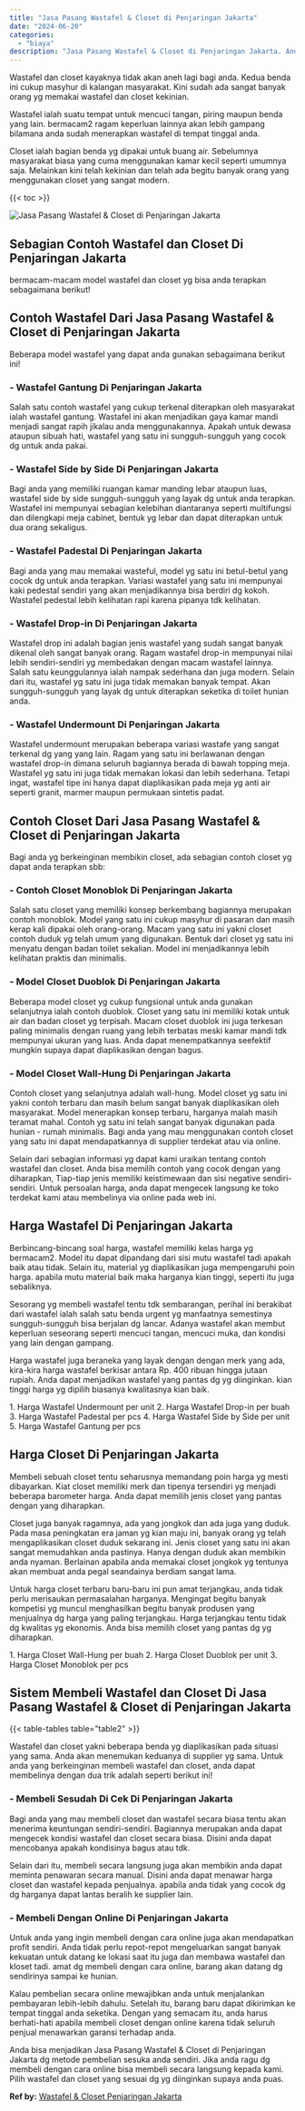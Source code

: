```yaml
---
title: "Jasa Pasang Wastafel & Closet di Penjaringan Jakarta"
date: "2024-06-20"
categories: 
  - "biaya"
description: "Jasa Pasang Wastafel & Closet di Penjaringan Jakarta. Anda bisa menjadikan Jasa Pasang Wastafel & Closet di Penjaringan Jakarta dg metode pembelian sesuka an..."
---
```


Wastafel dan closet kayaknya tidak akan aneh lagi bagi anda. Kedua benda ini cukup masyhur di kalangan masyarakat. Kini sudah ada sangat banyak orang yg memakai wastafel dan closet kekinian.

Wastafel ialah suatu tempat untuk mencuci tangan, piring maupun benda yang lain. bermacam2 ragam keperluan lainnya akan lebih gampang bilamana anda sudah menerapkan wastafel di tempat tinggal anda.

Closet ialah bagian benda yg dipakai untuk buang air. Sebelumnya masyarakat biasa yang cuma menggunakan kamar kecil seperti umumnya saja. Melainkan kini telah kekinian dan telah ada begitu banyak orang yang menggunakan closet yang sangat modern.

{{< toc >}}

![Jasa Pasang Wastafel & Closet di Penjaringan Jakarta](/images/wastafel-closet-murah61.png)

## Sebagian Contoh Wastafel dan Closet Di Penjaringan Jakarta

bermacam-macam model wastafel dan closet yg bisa anda terapkan sebagaimana berikut!

## Contoh Wastafel Dari Jasa Pasang Wastafel & Closet di Penjaringan Jakarta

Beberapa model wastafel yang dapat anda gunakan sebagaimana berikut ini!

### \- Wastafel Gantung Di Penjaringan Jakarta

Salah satu contoh wastafel yang cukup terkenal diterapkan oleh masyarakat ialah wastafel gantung. Wastafel ini akan menjadikan gaya kamar mandi menjadi sangat rapih jikalau anda menggunakannya. Apakah untuk dewasa ataupun sibuah hati, wastafel yang satu ini sungguh-sungguh yang cocok dg untuk anda pakai.

### \- Wastafel Side by Side Di Penjaringan Jakarta

Bagi anda yang memiliki ruangan kamar manding lebar ataupun luas, wastafel side by side sungguh-sungguh yang layak dg untuk anda terapkan. Wastafel ini mempunyai sebagian kelebihan diantaranya seperti multifungsi dan dilengkapi meja cabinet, bentuk yg lebar dan dapat diterapkan untuk dua orang sekaligus.

### \- Wastafel Padestal Di Penjaringan Jakarta

Bagi anda yang mau memakai wasteful, model yg satu ini betul-betul yang cocok dg untuk anda terapkan. Variasi wastafel yang satu ini mempunyai kaki pedestal sendiri yang akan menjadikannya bisa berdiri dg kokoh. Wastafel pedestal lebih kelihatan rapi karena pipanya tdk kelihatan.

### \- Wastafel Drop-in Di Penjaringan Jakarta

Wastafel drop ini adalah bagian jenis wastafel yang sudah sangat banyak dikenal oleh sangat banyak orang. Ragam wastafel drop-in mempunyai nilai lebih sendiri-sendiri yg membedakan dengan macam wastafel lainnya. Salah satu keunggulannya ialah nampak sederhana dan juga modern. Selain dari itu, wastafel yg satu ini juga tidak memakan banyak tempat. Akan sungguh-sungguh yang layak dg untuk diterapkan seketika di toilet hunian anda.

### \- Wastafel Undermount Di Penjaringan Jakarta

Wastafel undermount merupakan beberapa variasi wastafe yang sangat terkenal dg yang yang lain. Ragam yang satu ini berlawanan dengan wastafel drop-in dimana seluruh bagiannya berada di bawah topping meja. Wastafel yg satu ini juga tidak memakan lokasi dan lebih sederhana. Tetapi ingat, wastafel tipe ini hanya dapat diaplikasikan pada meja yg anti air seperti granit, marmer maupun permukaan sintetis padat.

## Contoh Closet Dari Jasa Pasang Wastafel & Closet di Penjaringan Jakarta

Bagi anda yg berkeinginan membikin closet, ada sebagian contoh closet yg dapat anda terapkan sbb:

### \- Contoh Closet Monoblok Di Penjaringan Jakarta

Salah satu closet yang memiliki konsep berkembang bagiannya merupakan contoh monoblok. Model yang satu ini cukup masyhur di pasaran dan masih kerap kali dipakai oleh orang-orang. Macam yang satu ini yakni closet contoh duduk yg telah umum yang digunakan. Bentuk dari closet yg satu ini menyatu dengan badan toilet sekalian. Model ini menjadikannya lebih kelihatan praktis dan minimalis.

### \- Model Closet Duoblok Di Penjaringan Jakarta

Beberapa model closet yg cukup fungsional untuk anda gunakan selanjutnya ialah contoh duoblok. Closet yang satu ini memiliki kotak untuk air dan badan closet yg terpisah. Macam closet duoblok ini juga terkesan paling minimalis dengan ruang yang lebih terbatas meski kamar mandi tdk mempunyai ukuran yang luas. Anda dapat menempatkannya seefektif mungkin supaya dapat diaplikasikan dengan bagus.

### \- Model Closet Wall-Hung Di Penjaringan Jakarta

Contoh closet yang selanjutnya adalah wall-hung. Model closet yg satu ini yakni contoh terbaru dan masih belum sangat banyak diaplikasikan oleh masyarakat. Model menerapkan konsep terbaru, harganya malah masih teramat mahal. Contoh yg satu ini telah sangat banyak digunakan pada hunian - rumah minimalis. Bagi anda yang mau menggunakan contoh closet yang satu ini dapat mendapatkannya di supplier terdekat atau via online.

Selain dari sebagian informasi yg dapat kami uraikan tentang contoh wastafel dan closet. Anda bisa memilih contoh yang cocok dengan yang diharapkan, Tiap-tiap jenis memiliki keistimewaan dan sisi negative sendiri-sendiri. Untuk persoalan harga, anda dapat mengecek langsung ke toko terdekat kami atau membelinya via online pada web ini.

## Harga Wastafel Di Penjaringan Jakarta

Berbincang-bincang soal harga, wastafel memiliki kelas harga yg bermacam2. Model itu dapat dipandang dari sisi mutu wastafel tadi apakah baik atau tidak. Selain itu, material yg diaplikasikan juga mempengaruhi poin harga. apabila mutu material baik maka harganya kian tinggi, seperti itu juga sebaliknya.

Sesorang yg membeli wastafel tentu tdk sembarangan, perihal ini berakibat dari wastafel ialah salah satu benda urgent yg manfaatnya semestinya sungguh-sungguh bisa berjalan dg lancar. Adanya wastafel akan membut keperluan seseorang seperti mencuci tangan, mencuci muka, dan kondisi yang lain dengan gampang.

Harga wastafel juga beraneka yang layak dengan dengan merk yang ada, kira-kira harga wastafel berkisar antara Rp. 400 ribuan hingga jutaan rupiah. Anda dapat menjadikan wastafel yang pantas dg yg diinginkan. kian tinggi harga yg dipilih biasanya kwalitasnya kian baik.

1\. Harga Wastafel Undermount per unit 2. Harga Wastafel Drop-in per buah 3. Harga Wastafel Padestal per pcs 4. Harga Wastafel Side by Side per unit 5. Harga Wastafel Gantung per pcs

## Harga Closet Di Penjaringan Jakarta

Membeli sebuah closet tentu seharusnya memandang poin harga yg mesti dibayarkan. Kiat closet memiliki merk dan tipenya tersendiri yg menjadi beberapa barometer harga. Anda dapat memilih jenis closet yang pantas dengan yang diharapkan.

Closet juga banyak ragamnya, ada yang jongkok dan ada juga yang duduk. Pada masa peningkatan era jaman yg kian maju ini, banyak orang yg telah mengaplikasikan closet duduk sekarang ini. Jenis closet yang satu ini akan sangat memudahkan anda pastinya. Hanya dengan duduk akan membikin anda nyaman. Berlainan apabila anda memakai closet jongkok yg tentunya akan membuat anda pegal seandainya berdiam sangat lama.

Untuk harga closet terbaru baru-baru ini pun amat terjangkau, anda tidak perlu merisaukan permasalahan harganya. Mengingat begitu banyak kompetisi yg muncul menghasilkan begitu banyak produsen yang menjualnya dg harga yang paling terjangkau. Harga terjangkau tentu tidak dg kwalitas yg ekonomis. Anda bisa memilih closet yang pantas dg yg diharapkan.

1\. Harga Closet Wall-Hung per buah 2. Harga Closet Duoblok per unit 3. Harga Closet Monoblok per pcs

## Sistem Membeli Wastafel dan Closet Di Jasa Pasang Wastafel & Closet di Penjaringan Jakarta

{{< table-tables table="table2" >}}

Wastafel dan closet yakni beberapa benda yg diaplikasikan pada situasi yang sama. Anda akan menemukan keduanya di supplier yg sama. Untuk anda yang berkeinginan membeli wastafel dan closet, anda dapat membelinya dengan dua trik adalah seperti berikut ini!

### \- Membeli Sesudah Di Cek Di Penjaringan Jakarta

Bagi anda yang mau membeli closet dan wastafel secara biasa tentu akan menerima keuntungan sendiri-sendiri. Bagiannya merupakan anda dapat mengecek kondisi wastafel dan closet secara biasa. Disini anda dapat mencobanya apakah kondisinya bagus atau tdk.

Selain dari itu, membeli secara langsung juga akan membikin anda dapat meminta penawaran secara manual. Disini anda dapat menawar harga closet dan wastafel kepada penjualnya. apabila anda tidak yang cocok dg dg harganya dapat lantas beralih ke supplier lain.

### \- Membeli Dengan Online Di Penjaringan Jakarta

Untuk anda yang ingin membeli dengan cara online juga akan mendapatkan profit sendiri. Anda tidak perlu repot-repot mengeluarkan sangat banyak kekuatan untuk datang ke lokasi saat itu juga dan membawa wastafel dan kloset tadi. amat dg membeli dengan cara online, barang akan datang dg sendirinya sampai ke hunian.

Kalau pembelian secara online mewajibkan anda untuk menjalankan pembayaran lebih-lebih dahulu. Setelah itu, barang baru dapat dikirimkan ke tempat tinggal anda seketika. Dengan yang semacam itu, anda harus berhati-hati apabila membeli closet dengan online karena tidak seluruh penjual menawarkan garansi terhadap anda.

Anda bisa menjadikan Jasa Pasang Wastafel & Closet di Penjaringan Jakarta dg metode pembelian sesuka anda sendiri. Jika anda ragu dg membeli dengan cara online bisa membeli secara langsung kepada kami. Pilih wastafel dan closet yang sesuai dg yg diinginkan supaya anda puas.

**Ref by:** [Wastafel & Closet Penjaringan Jakarta](https://id.wikipedia.org/wiki/Wastafel)

